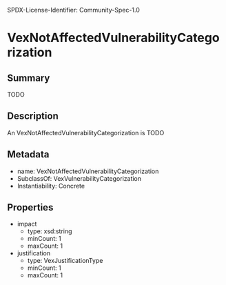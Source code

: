 SPDX-License-Identifier: Community-Spec-1.0

# VexNotAffectedVulnerabilityCategorization

## Summary

TODO

## Description

An VexNotAffectedVulnerabilityCategorization is TODO

## Metadata

- name: VexNotAffectedVulnerabilityCategorization
- SubclassOf: VexVulnerabilityCategorization
- Instantiability: Concrete

## Properties

- impact
  - type: xsd:string
  - minCount: 1
  - maxCount: 1
- justification
  - type: VexJustificationType
  - minCount: 1
  - maxCount: 1

